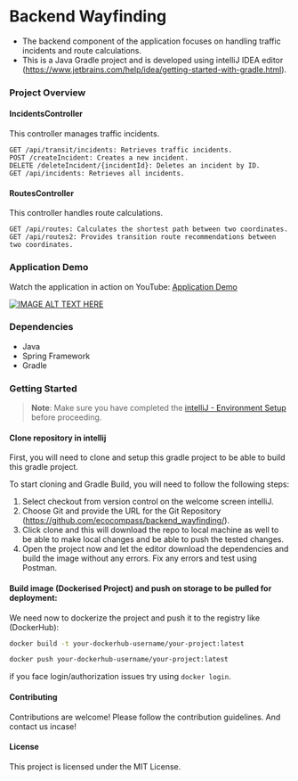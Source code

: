 
# Backend Wayfinding

- The backend component of the application focuses on handling traffic incidents and route calculations.
- This is a Java Gradle project and is developed using intelliJ IDEA editor (https://www.jetbrains.com/help/idea/getting-started-with-gradle.html).

### Project Overview

#### IncidentsController

This controller manages traffic incidents.

```
GET /api/transit/incidents: Retrieves traffic incidents.
POST /createIncident: Creates a new incident.
DELETE /deleteIncident/{incidentId}: Deletes an incident by ID.
GET /api/incidents: Retrieves all incidents.
```

#### RoutesController

This controller handles route calculations.

```
GET /api/routes: Calculates the shortest path between two coordinates.
GET /api/routes2: Provides transition route recommendations between two coordinates.
```

### Application Demo

Watch the application in action on YouTube: [Application Demo](https://www.youtube.com/watch?v=cGchnnwWjGk)

[![IMAGE ALT TEXT HERE](https://img.youtube.com/vi/cGchnnwWjGk/0.jpg)](https://youtu.be/cGchnnwWjGk)

### Dependencies

- Java
- Spring Framework
- Gradle

### Getting Started

> **Note**: Make sure you have completed the [intelliJ - Environment Setup](https://www.jetbrains.com/help/idea/getting-started.html) before proceeding.

#### Clone repository in intellij 

First, you will need to clone and setup this gradle project to be able to build this gradle project.

To start cloning and Gradle Build, you will need to follow the following steps:

1. Select checkout from version control on the welcome screen intelliJ.
2. Choose Git and provide the URL for the Git Repository (https://github.com/ecocompass/backend_wayfinding/).
3. Click clone and this will download the repo to local machine as well to be able to make local changes and be able to push the tested changes.
4. Open the project now and let the editor download the dependencies and build the image without any errors. Fix any errors and test using Postman.


#### Build image (Dockerised Project) and push on storage to be pulled for deployment:

We need now to dockerize the project and push it to the registry like (DockerHub):

```bash
docker build -t your-dockerhub-username/your-project:latest 

docker push your-dockerhub-username/your-project:latest
```

if you face login/authorization issues try using `docker login`.

#### Contributing

Contributions are welcome! Please follow the contribution guidelines. And contact us incase!

#### License
This project is licensed under the MIT License.
